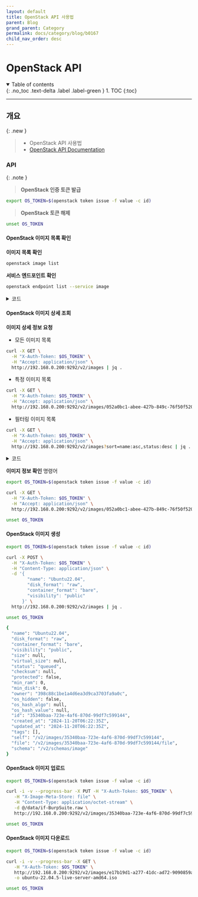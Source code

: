 ```yaml
---
layout: default
title: OpenStack API 사용법
parent: Blog
grand_parent: Category
permalink: docs/category/blog/b0167
child_nav_order: desc
---
```


# OpenStack API

<details open markdown="block">
  <summary>
    Table of contents
  </summary>
  {: .no_toc .text-delta .label .label-green }
1. TOC
{:toc}
</details>

---

## 개요

{: .new }
> - OpenStack API 사용법
> - [OpenStack API Documentation](https://docs.openstack.org/api-ref/image/v2)

### API

{: .note }
> **OpenStack 인증 토큰 발급**
```bash
export OS_TOKEN=$(openstack token issue -f value -c id)
```
> **OpenStack 토큰 해제**
```bash
unset OS_TOKEN
```

#### OpenStack 이미지 목록 확인

**이미지 목록 확인**

```bash
openstack image list
```

**서비스 엔드포인트 확인**

```bash
openstack endpoint list --service image
```

<details markdown="block">
  <summary>
    코드
  </summary>
  {: .text-delta .label .label-green }

**OpenStack 이미지 목록**
  
```bash
+--------------------------------------+-------------+--------+
| ID                                   | Name        | Status |
+--------------------------------------+-------------+--------+
| 052a0bc1-abee-427b-849c-76f50f520be4 | Ubuntu22.04 | active |
| fb3e0114-2041-4668-8000-389afb265e0b | Ubuntu24.04 | active |
+--------------------------------------+-------------+--------+
```

**OpenStack 엔드포인트 목록**

```bash
+----------------------------------+-----------+--------------+--------------+---------+-----------+---------------------------+
| ID                               | Region    | Service Name | Service Type | Enabled | Interface | URL                       |
+----------------------------------+-----------+--------------+--------------+---------+-----------+---------------------------+
| 5d1e7ff3563840cb86a94ebdf176f287 | RegionOne | glance       | image        | True    | public    | http://192.168.0.200:9292 |
| af9bfa53c13742a785c186a2d348d12c | RegionOne | glance       | image        | True    | internal  | http://192.168.0.200:9292 |
+----------------------------------+-----------+--------------+--------------+---------+-----------+---------------------------+
```

</details>

#### OpenStack 이미지 상세 조회

**이미지 상세 정보 요청**

- 모든 이미지 목록

```bash
curl -X GET \
  -H "X-Auth-Token: $OS_TOKEN" \
  -H "Accept: application/json" \
  http://192.168.0.200:9292/v2/images | jq .
```

- 특정 이미지 목록

```bash
curl -X GET \
  -H "X-Auth-Token: $OS_TOKEN" \
  -H "Accept: application/json" \
  http://192.168.0.200:9292/v2/images/052a0bc1-abee-427b-849c-76f50f520be4 | jq .
```

- 필터링 이미지 목록

```bash
curl -X GET \
  -H "X-Auth-Token: $OS_TOKEN" \
  -H "Accept: application/json" \
  http://192.168.0.200:9292/v2/images?sort=name:asc,status:desc | jq .
```

<details markdown="block">
  <summary>
    코드
  </summary>
  {: .text-delta .label .label-green }

**이미지 상세 조회**

```bash
{
  "owner_specified.openstack.md5": "",
  "owner_specified.openstack.sha256": "",
  "owner_specified.openstack.object": "images/Ubuntu22.04",
  "name": "Ubuntu22.04",
  "disk_format": "qcow2",
  "container_format": "bare",
  "visibility": "shared",
  "size": 653467136,
  "virtual_size": 2361393152,
  "status": "active",
  "checksum": "a5feac70362ba820aa8d495204df2609",
  "protected": false,
  "min_ram": 0,
  "min_disk": 0,
  "owner": "398c88c1be1a4d6ea3d9ca3703fa9a0c",
  "os_hidden": false,
  "os_hash_algo": "sha512",
  "os_hash_value": "a0eaf0860addd4718b5f3f4e5d6f8a59eb319856f436f040bb1c4d19630c7f34f4f2ffe4d3de897951f9f0f55fae16a61e1e72859639e02f04da173161899545",
  "id": "052a0bc1-abee-427b-849c-76f50f520be4",
  "created_at": "2024-11-18T08:27:55Z",
  "updated_at": "2024-11-18T08:28:07Z",
  "tags": [],
  "self": "/v2/images/052a0bc1-abee-427b-849c-76f50f520be4",
  "file": "/v2/images/052a0bc1-abee-427b-849c-76f50f520be4/file",
  "schema": "/v2/schemas/image",
  "stores": "file"
}
```

</details>

**이미지 정보 확인** 명령어

```bash
export OS_TOKEN=$(openstack token issue -f value -c id)

curl -X GET \
  -H "X-Auth-Token: $OS_TOKEN" \
  -H "Accept: application/json" \
  http://192.168.0.200:9292/v2/images/052a0bc1-abee-427b-849c-76f50f520be4 | jq .

unset OS_TOKEN
```

#### OpenStack 이미지 생성

```bash
export OS_TOKEN=$(openstack token issue -f value -c id)

curl -X POST \
  -H "X-Auth-Token: $OS_TOKEN" \
  -H "Content-Type: application/json" \
  -d '{
        "name": "Ubuntu22.04",
        "disk_format": "raw",
        "container_format": "bare",
        "visibility": "public"
      }' \
  http://192.168.0.200:9292/v2/images | jq .

unset OS_TOKEN
```

```bash
{
  "name": "Ubuntu22.04",
  "disk_format": "raw",
  "container_format": "bare",
  "visibility": "public",
  "size": null,
  "virtual_size": null,
  "status": "queued",
  "checksum": null,
  "protected": false,
  "min_ram": 0,
  "min_disk": 0,
  "owner": "398c88c1be1a4d6ea3d9ca3703fa9a0c",
  "os_hidden": false,
  "os_hash_algo": null,
  "os_hash_value": null,
  "id": "35340baa-723e-4af6-870d-99df7c599144",
  "created_at": "2024-11-20T06:22:35Z",
  "updated_at": "2024-11-20T06:22:35Z",
  "tags": [],
  "self": "/v2/images/35340baa-723e-4af6-870d-99df7c599144",
  "file": "/v2/images/35340baa-723e-4af6-870d-99df7c599144/file",
  "schema": "/v2/schemas/image"
}
```

#### OpenStack 이미지 업로드

```bash
export OS_TOKEN=$(openstack token issue -f value -c id)

curl -i -v --progress-bar -X PUT -H "X-Auth-Token: $OS_TOKEN" \
   -H "X-Image-Meta-Store: file" \
   -H "Content-Type: application/octet-stream" \
   -d @/data/if-BurpSuite.raw \
   http://192.168.0.200:9292/v2/images/35340baa-723e-4af6-870d-99df7c599144/file

unset OS_TOKEN
```

#### OpenStack 이미지 다운로드

```bash
export OS_TOKEN=$(openstack token issue -f value -c id)

curl -i -v --progress-bar -X GET \
   -H "X-Auth-Token: $OS_TOKEN" \
   http://192.168.0.200:9292/v2/images/e17b19d1-a277-41dc-ad72-9090859ab8b6/file \
   -o ubuntu-22.04.5-live-server-amd64.iso

unset OS_TOKEN
```
